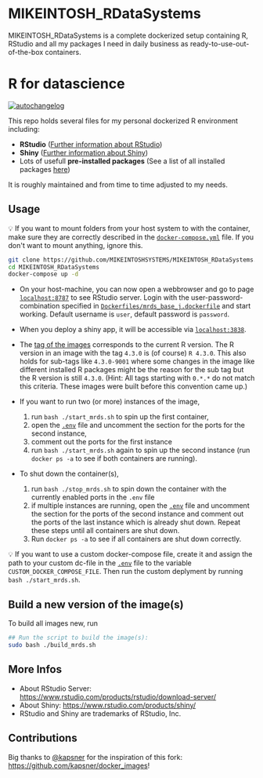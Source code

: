 # MIKEINTOSH_RDataSystems
MIKEINTOSH_RDataSystems is a complete dockerized setup containing R, RStudio and all my packages I need in daily business as ready-to-use-out-of-the-box containers.


# R for datascience

<!-- badges: start -->
[![autochangelog](https://github.com/MIKEINTOSHSYSTEMS/MIKEINTOSH_RDataSystems/actions/workflows/generare-news.yml/badge.svg)](https://github.com/MIKEINTOSHSYSTEMS/MIKEINTOSH_RDataSystems/blob/main/CHANGELOG.md)
<!-- badges: end -->

This repo holds several files for my personal dockerized R environment including:

- **RStudio** ([Further information about RStudio](https://www.rstudio.com/))
- **Shiny** ([Further information about Shiny](https://shiny.rstudio.com/))
- Lots of usefull **pre-installed packages** (See a list of all installed packages [here](./Dockerfiles/mrds_headless_j.dockerfile))

It is roughly maintained and from time to time adjusted to my needs.

## Usage

:bulb: If you want to mount folders from your host system to with the container, make sure they are correctly described in the [`docker-compose.yml`](./docker-compose.yml) file. If you don't want to mount anything, ignore this.

```bash
git clone https://github.com/MIKEINTOSHSYSTEMS/MIKEINTOSH_RDataSystems.git MIKEINTOSH_RDataSystems
cd MIKEINTOSH_RDataSystems
docker-compose up -d
```

- On your host-machine, you can now open a webbrowser and go to page [`localhost:8787`](http://localhost:8787) to see RStudio server. Login with the user-password-combination specified in [`Dockerfiles/mrds_base_j.dockerfile`](./Dockerfiles/mrds_base_j.dockerfile) and start working. Default username is `user`, default password is `password`.

- When you deploy a shiny app, it will be accessible via [`localhost:3838`](http://localhost:3838).

- The [tag of the images](https://hub.docker.com/repository/docker/mikeintosh/mrds_rstudio_j/tags?page=1&ordering=last_updated) corresponds to the current R version. The R version in an image with the tag `4.3.0` is (of course) `R 4.3.0`. This also holds for sub-tags like `4.3.0-9001` where some changes in the image like different installed R packages might be the reason for the sub tag but the R version is still `4.3.0`. (Hint: All tags starting with `0.*.*` do not match this criteria. These images were built before this convention came up.)

- If you want to run two (or more) instances of the image,
  1. run `bash ./start_mrds.sh` to spin up the first container,
  2. open the [`.env`](./.env) file and uncomment the section for the ports for the second instance,
  3. comment out the ports for the first instance
  4. run `bash ./start_mrds.sh` again to spin up the second instance (run `docker ps -a` to see if both containers are running).

- To shut down the container(s),
  1. run `bash ./stop_mrds.sh` to spin down the container with the currently enabled ports in the `.env` file
  2. if multiple instances are running, open the [`.env`](./.env) file and uncomment the section for the ports of the second instance and comment out the ports of the last instance which is already shut down. Repeat these steps until all containers are shut down.
  3. Run `docker ps -a` to see if all containers are shut down correctly.

:bulb: If you want to use a custom docker-compose file, create it and assign the path to your custom dc-file in the [`.env`](./.env) file to the variable `CUSTOM_DOCKER_COMPOSE_FILE`. Then run the custom deplyment by running `bash ./start_mrds.sh`.

## Build a new version of the image(s)

To build all images new, run

```sh
## Run the script to build the image(s):
sudo bash ./build_mrds.sh
```

## More Infos

- About RStudio Server: <https://www.rstudio.com/products/rstudio/download-server/>
- About Shiny: <https://www.rstudio.com/products/shiny/>
- RStudio and Shiny are trademarks of RStudio, Inc.

## Contributions

Big thanks to [@kapsner](https://github.com/kapsner) for the inspiration of this fork: <https://github.com/kapsner/docker_images>!
